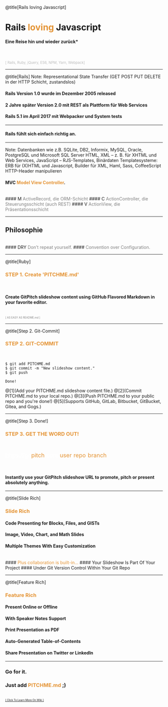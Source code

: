 @title[Rails loving Javascript]
# Rails <span style="color: #e49436">loving</span> Javascript

#### Eine Reise hin und wieder zurück*
<br>
<br>
<span style="color: #bbb; font-size: 80%">[ Rails, Ruby, jQuery, ES6, NPM, Yarn, Webpack]</span>

---
@title[Rails]
Note: 
Representational State Transfer (GET POST PUT DELETE in der HTTP Schicht, zustandslos)

#### Rails Version 1.0 wurde im Dezember 2005 released
#### 2 Jahre später Version 2.0 mit REST als Plattform für Web Services
#### Rails 5.1 im April 2017 mit Webpacker und System tests

---

#### Rails fühlt sich einfach richtig an.

---
Note:
Datenbanken wie z.B. SQLite, DB2, Informix, MySQL, Oracle, PostgreSQL und Microsoft SQL Server
HTML, XML – z. B. für XHTML und Web Services, JavaScript – RJS-Templates, Binärdaten
Templatesysteme: ERB für (X)HTML und Javascript, Builder für XML, Haml, Sass, CoffeeScript
HTTP-Header manipulieren
#### MVC <span style="color: #e49436">Model View Controller</span>.
<br>
#### M <span style="color: gray">ActiveRecord, die ORM-Schicht</span>
#### C <span style="color: gray">ActionController, die Steuerungsschicht (auch REST)</span>
#### V <span style="color: gray">ActionView, die Präsentationsschicht</span>

---

## Philosophie
<br>
#### DRY <span style="color: gray">Don’t repeat yourself.</span>
#### <span style="color: gray">Convention over Configuration.</span>

---
@title[Ruby]

### <span style="color: #e49436">STEP 1. Create 'PITCHME.md'</span>
<br>

#### Create GitPitch slideshow content using GitHub Flavored Markdown in your favorite editor.

<br>
<span style="color:gray; font-size:0.6em;">[ AS EASY AS README.md ]</span>

---
@title[Step 2. Git-Commit]

### <span style="color: #e49436">STEP 2. GIT-COMMIT</span>
<br>

```shell
$ git add PITCHME.md
$ git commit -m "New slideshow content."
$ git push

Done!

```

@[1](Add your PITCHME.md slideshow content file.)
@[2](Commit PITCHME.md to your local repo.)
@[3](Push PITCHME.md to your public repo and you're done!)
@[5](Supports GitHub, GitLab, Bitbucket, GitBucket, Gitea, and Gogs.)

---
@title[Step 3. Done!]

### <span style="color: #e49436">STEP 3. GET THE WORD OUT!</span>

<br>

<span style="font-size: 1.3em;"><span style="color:white">htt</span><span style="color:white">ps://git</span><span style="color: #e49436">pitch</span><span style="color: white">.com/<span style="color: #e49436">user</span>/<span style="color: #e49436">repo</span>/<span style="color: #e49436">branch</span></span>

<br>

#### Instantly use your GitPitch slideshow URL to promote, pitch or present absolutely anything.

---
@title[Slide Rich]

### <span style="color: #e49436">Slide Rich</span>

#### Code Presenting for Blocks, Files, and GISTs
#### Image, Video, Chart, and Math Slides
#### Multiple Themes With Easy Customization
<br>
#### <span style="color: #e49436">Plus collaboration is built-in...</span>
#### Your Slideshow Is Part Of Your Project
#### Under Git Version Control Within Your Git Repo

---

@title[Feature Rich]

### <span style="color: #e49436">Feature Rich</span>

#### Present Online or Offline
#### With Speaker Notes Support
#### Print Presentation as PDF
#### Auto-Generated Table-of-Contents
#### Share Presentation on Twitter or LinkedIn

---

### Go for it.
### Just add <span style="color: #e49436; text-transform: none">PITCHME.md</span> ;)
<br>
<a style="font-size:0.6em;" href="https://github.com/gitpitch/gitpitch/wiki">[ Click To Learn More On Wiki ]</a>
